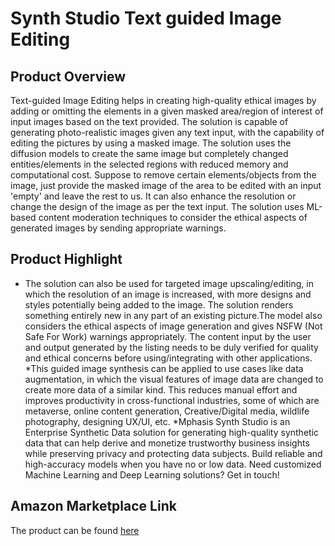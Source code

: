 # Synth Studio Text guided Image Editing
## Product Overview

Text-guided Image Editing helps in creating high-quality ethical images by adding or omitting the elements in a given masked area/region of interest of input images based on the text provided.  The solution is capable of generating photo-realistic images given any text input, with the capability of editing the pictures by using a masked image.  The solution uses the diffusion models to create the same image but completely changed entities/elements in the selected regions with reduced memory and computational cost. Suppose to remove certain elements/objects from the image, just provide the masked image of the area to be edited with an input 'empty' and leave the rest to us.  It can also enhance the resolution or change the design of the image as per the text input. The solution uses ML-based content moderation techniques to consider the ethical aspects of generated images by sending appropriate warnings. 

## Product Highlight
* The solution can also be used for targeted image upscaling/editing, in which the resolution of an image is increased, with more designs and styles potentially being added to the image.  The solution renders something entirely new in any part of an existing picture.The model also considers the ethical aspects of image generation and gives NSFW (Not Safe For Work) warnings appropriately. The content input by the user and output generated by the listing needs to be duly verified for quality and ethical concerns before using/integrating with other applications.
*This guided image synthesis can be applied to use cases like data augmentation, in which the visual features of image data are changed to create more data of a similar kind. This reduces manual effort and improves productivity in cross-functional industries, some of which are metaverse, online content generation, Creative/Digital media, wildlife photography, designing UX/UI, etc.
*Mphasis Synth Studio is an Enterprise Synthetic Data solution for generating high-quality synthetic data that can help derive and monetize trustworthy business insights while preserving privacy and protecting data subjects. Build reliable and high-accuracy models when you have no or low data. 
Need customized Machine Learning and Deep Learning solutions? Get in touch!
## Amazon Marketplace Link
The product can be found [here](https://aws.amazon.com/marketplace/pp/prodview-4svzsrobdh5lu?sr=0-1&ref_=beagle&applicationId=AWSMPContessa)
